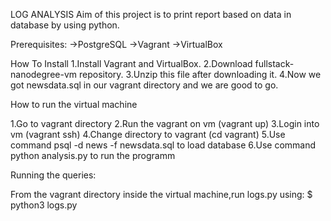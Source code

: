 ﻿LOG ANALYSIS
Aim of this project is to print report based on data in database by using python.

Prerequisites:
->PostgreSQL
->Vagrant
->VirtualBox

How To Install
1.Install Vagrant and VirtualBox.
2.Download fullstack-nanodegree-vm repository.
3.Unzip this file after downloading it.
4.Now we got newsdata.sql in our vagrant directory and we are good to go.

How to run the virtual machine

1.Go to vagrant directory 
2.Run the vagrant on vm (vagrant up)
3.Login into vm (vagrant ssh)
4.Change directory to vagrant (cd vagrant)
5.Use command psql -d news -f newsdata.sql to load database
6.Use command python analysis.py to run the programm

Running the queries:

From the vagrant directory inside the virtual machine,run logs.py using:
  $ python3 logs.py
